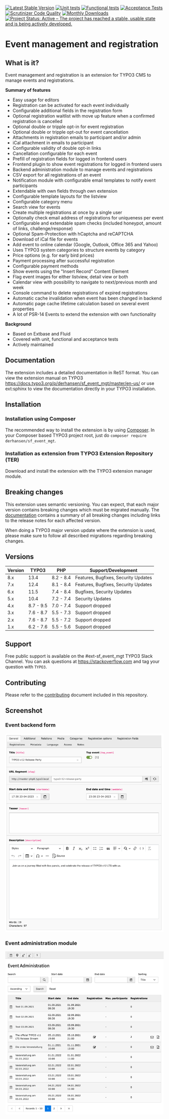 [![Latest Stable Version](https://poser.pugx.org/derhansen/sf_event_mgt/v/stable)](https://packagist.org/packages/derhansen/sf_event_mgt)
[![Unit tests](https://github.com/derhansen/sf_event_mgt/actions/workflows/UnitTests.yml/badge.svg)](https://github.com/derhansen/sf_event_mgt/actions/workflows/UnitTests.yml)
[![Functional tests](https://github.com/derhansen/sf_event_mgt/actions/workflows/FunctionalTests.yml/badge.svg)](https://github.com/derhansen/sf_event_mgt/actions/workflows/FunctionalTests.yml)
[![Acceptance Tests](https://github.com/derhansen/sf_event_mgt/actions/workflows/AcceptanceTests.yml/badge.svg)](https://github.com/derhansen/sf_event_mgt/actions/workflows/AcceptanceTests.yml)
[![Scrutinizer Code Quality](https://scrutinizer-ci.com/g/derhansen/sf_event_mgt/badges/quality-score.png?b=main)](https://scrutinizer-ci.com/g/derhansen/sf_event_mgt/?branch=main)
[![Monthly Downloads](https://poser.pugx.org/derhansen/sf_event_mgt/d/monthly)](https://packagist.org/packages/derhansen/sf_event_mgt)
[![Project Status: Active – The project has reached a stable, usable state and is being actively developed.](https://www.repostatus.org/badges/latest/active.svg)](https://www.repostatus.org/#active)

Event management and registration
=================================

## What is it?

Event management and registration is an extension for TYPO3 CMS to manage events and registrations.

**Summary of features**

* Easy usage for editors
* Registration can be activated for each event individually
* Configurable additional fields in the registration form
* Optional registration waitlist with move up feature when a confirmed registration is cancelled
* Optional double or tripple opt-in for event registration
* Optional double or tripple opt-out for event cancellation
* Attachments in registration emails to participant and/or admin
* iCal attachment in emails to participant
* Configurable validity of double opt-in links
* Cancellation configurable for each event
* Prefill of registration fields for logged in frontend users
* Frontend plugin to show event registrations for logged in frontend users
* Backend administration module to manage events and registrations
* CSV export for all registrations of an event
* Notification module with configurable email templates to notify event participants
* Extendable with own fields through own extension
* Configurable template layouts for the listview
* Configurable category menu
* Search view for events
* Create multiple registrations at once by a single user
* Optionally check email address of registrations for uniqueness per event
* Configurable and extendable spam checks (included honeypot, amount of links, challenge/response)
* Optional Spam-Protection with hCaptcha and reCAPTCHA
* Download of iCal file for events
* Add event to online calendar (Google, Outlook, Office 365 and Yahoo)
* Uses TYPO3 system categories to structure events by category
* Price options (e.g. for early bird prices)
* Payment processing after successful registration
* Configurable payment methods
* Show events using the "Insert Record" Content Element
* Flag event images for either listview, detail view or both
* Calendar view with possibility to navigate to next/previous month and week
* Console command to delete registrations of expired registrations
* Automatic cache invalidation when event has been changed in backend
* Automatic page cache lifetime calculation based on several event properties
* A lot of PSR-14 Events to extend the extension with own functionality

**Background**

* Based on Extbase and Fluid
* Covered with unit, functional and acceptance tests
* Actively maintained

## Documentation

The extension includes a detailed documentation in ReST format. You can view the extension manual on TYPO3 https://docs.typo3.org/p/derhansen/sf_event_mgt/master/en-us/ or use
ext:sphinx to view the documentation directly in your TYPO3 installation.

## Installation

### Installation using Composer

The recommended way to install the extension is by using [Composer](https://getcomposer.org/). In your Composer based TYPO3 project root, just do `composer require derhansen/sf_event_mgt`.

### Installation as extension from TYPO3 Extension Repository (TER)

Download and install the extension with the TYPO3 extension manager module.

## Breaking changes

This extension uses semantic versioning. You can expect, that each major version contains breaking changes
which must be migrated manually. The [documentation](https://github.com/derhansen/sf_event_mgt/blob/main/Documentation/Reference/BreakingChanges/Index.rst) contains a summary of all breaking changes including links
to the release notes for each affected version.

When doing a TYPO3 major version update where the extension is used, please make sure to follow all described
migrations regarding breaking changes.

## Versions

| Version | TYPO3     | PHP       | Support/Development                  |
|---------|-----------|-----------|--------------------------------------|
| 8.x     | 13.4      | 8.2 - 8.4 | Features, Bugfixes, Security Updates |
| 7.x     | 12.4      | 8.1 - 8.4 | Features, Bugfixes, Security Updates |
| 6.x     | 11.5      | 7.4 - 8.4 | Bugfixes, Security Updates           |
| 5.x     | 10.4      | 7.2 - 7.4 | Security Updates                     |
| 4.x     | 8.7 - 9.5 | 7.0 - 7.4 | Support dropped                      |
| 3.x     | 7.6 - 8.7 | 5.5 - 7.3 | Support dropped                      |
| 2.x     | 7.6 - 8.7 | 5.5 - 7.2 | Support dropped                      |
| 1.x     | 6.2 - 7.6 | 5.5 - 5.6 | Support dropped                      |

## Support

Free public support is available on the #ext-sf_event_mgt TYPO3 Slack Channel.
You can ask questions at https://stackoverflow.com and tag your question with `TYPO3`.

## Contributing

Please refer to the [contributing](CONTRIBUTING.md) document included in this repository.

## Screenshot

### Event backend form

![Event backend form](/Documentation/Images/event-event.png)

### Event administration module

![Event administration module](/Documentation/Images/event-admin.png)
